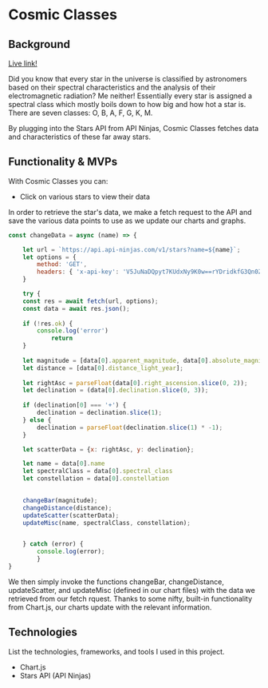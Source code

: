 # Cosmic Classes
## Background

[Live link!](https://wremsen.github.io/CosmicClasses/)

Did you know that every star in the universe is classified by astronomers based on their spectral characteristics and the analysis of their electromagnetic radiation? Me neither! Essentially every star is assigned a spectral class which mostly boils down to how big and how hot a star is. There are seven classes: O, B, A, F, G, K, M.

By plugging into the Stars API from API Ninjas, Cosmic Classes fetches data and characteristics of these far away stars.

## Functionality & MVPs

With Cosmic Classes you can:

- Click on various stars to view their data

In order to retrieve the star's data, we make a fetch request to the API and save the various data points to use as we update our charts and graphs.

```js
const changeData = async (name) => {

    let url = `https://api.api-ninjas.com/v1/stars?name=${name}`;
    let options = {
        method: 'GET',
        headers: { 'x-api-key': 'V5JuNaDQpyt7KUdxNy9K0w==rYDridkfG3Qn0ZSZ' }
    }

    try {
    const res = await fetch(url, options);
    const data = await res.json();
        
    if (!res.ok) {
        console.log('error')
            return
    }
        
    let magnitude = [data[0].apparent_magnitude, data[0].absolute_magnitude];
    let distance = [data[0].distance_light_year];
    
    let rightAsc = parseFloat(data[0].right_ascension.slice(0, 2));
    let declination = (data[0].declination.slice(0, 3));
    
    if (declination[0] === '+') {
        declination = declination.slice(1);
    } else {
        declination = parseFloat(declination.slice(1) * -1);
    }

    let scatterData = {x: rightAsc, y: declination};

    let name = data[0].name
    let spectralClass = data[0].spectral_class
    let constellation = data[0].constellation

    
    changeBar(magnitude);
    changeDistance(distance);
    updateScatter(scatterData);
    updateMisc(name, spectralClass, constellation);


    } catch (error) {
        console.log(error);
        }
}
```

We then simply invoke the functions changeBar, changeDistance, updateScatter, and updateMisc (defined in our chart files) with the data we retrieved from our fetch rquest. Thanks to some nifty, built-in functionality from Chart.js, our charts update with the relevant information.


## Technologies

List the technologies, frameworks, and tools I used in this project. 

- Chart.js
- Stars API (API Ninjas)
